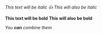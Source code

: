 *This text will be italic 👍*
_This will also be italic_

**This text will be bold**
__This will also be bold__

_You **can** combine them_
